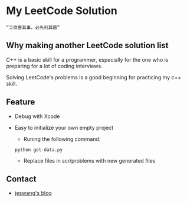 My LeetCode Solution
========
	“工欲善其事，必先利其器”
## Why making another LeetCode solution list
C++ is a basic skill for a programmer, especially for the one who is preparing for a lot of coding interviews. 

Solving LeetCode's problems is a good beginning for practicing my c++ skill. 

## Feature
- Debug with Xcode
- Easy to initialize your own empty project
	- Runing the following command:
	
	```
	python get-data.py
	```
	
	- Replace files in scr/problems with new generated files

## Contact
- [jeswang's blog](blog.jeswang.org)
